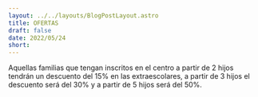 ```yaml
---
layout: ../../layouts/BlogPostLayout.astro
title: OFERTAS
draft: false
date: 2022/05/24
short: 
---
```


Aquellas familias que tengan inscritos en el centro a partir de 2 hijos tendrán un descuento del 15% en las extraescolares, a partir de 3 hijos el descuento será del 30% y a partir de 5 hijos será del 50%.